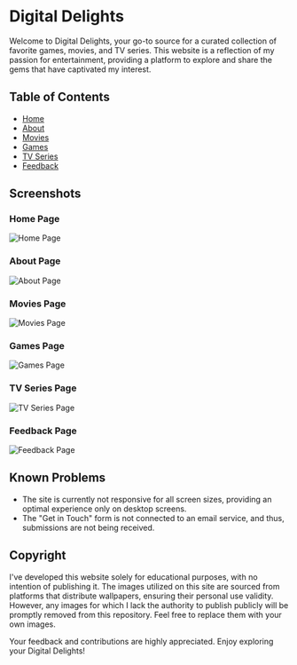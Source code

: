 # Digital Delights

Welcome to Digital Delights, your go-to source for a curated collection of favorite games, movies, and TV series. This website is a reflection of my passion for entertainment, providing a platform to explore and share the gems that have captivated my interest.

## Table of Contents
- [Home](#home)
- [About](#about)
- [Movies](#movies)
- [Games](#games)
- [TV Series](#tv-series)
- [Feedback](#feedback)

## Screenshots

### Home Page
![Home Page](screenshots/home.png)

### About Page
![About Page](screenshots/about.png)

### Movies Page
![Movies Page](screenshots/movies.png)

### Games Page
![Games Page](screenshots/games.png)

### TV Series Page
![TV Series Page](screenshots/tv-series.png)

### Feedback Page
![Feedback Page](screenshots/feedback.png)

## Known Problems

- The site is currently not responsive for all screen sizes, providing an optimal experience only on desktop screens.
- The "Get in Touch" form is not connected to an email service, and thus, submissions are not being received.

## Copyright

I've developed this website solely for educational purposes, with no intention of publishing it. The images utilized on this site are sourced from platforms that distribute wallpapers, ensuring their personal use validity. However, any images for which I lack the authority to publish publicly will be promptly removed from this repository. Feel free to replace them with your own images.

Your feedback and contributions are highly appreciated. Enjoy exploring your Digital Delights!

